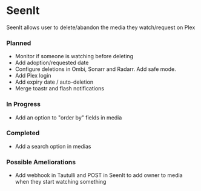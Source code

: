 # SeenIt
SeenIt allows user to delete/abandon the media they watch/request on Plex

### Planned
- Monitor if someone is watching before deleting
- Add adoption/requested date
- Configure deletions in Ombi, Sonarr and Radarr. Add safe mode.
- Add Plex login
- Add expiry date / auto-deletion
- Merge toastr and flash notifications

### In Progress
- Add an option to "order by" fields in media

### Completed
- Add a search option in medias

### Possible Ameliorations
- Add webhook in Tautulli and POST in SeenIt to add owner to media when they start watching something